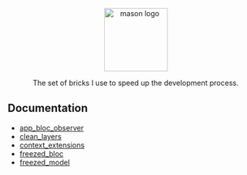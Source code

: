 <p align="center">
<img src="https://raw.githubusercontent.com/felangel/mason/master/assets/mason_full.png" height="125" alt="mason logo" />
</p>

<p align="center">
The set of bricks I use to speed up the development process.
</p>

## Documentation

- [app_bloc_observer](https://github.com/cem256/mason_bricks/tree/master/bricks/app_bloc_observer)
- [clean_layers](https://github.com/cem256/mason_bricks/tree/master/bricks/clean_layers)
- [context_extensions](https://github.com/cem256/mason_bricks/tree/master/bricks/context_extensions)
- [freezed_bloc](https://github.com/cem256/mason_bricks/tree/master/bricks/freezed_bloc)
- [freezed_model](https://github.com/cem256/mason_bricks/tree/master/bricks/freezed_model)
